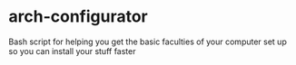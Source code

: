 # arch-configurator
Bash script for helping you get the basic faculties of your computer set up so you can install your stuff faster
